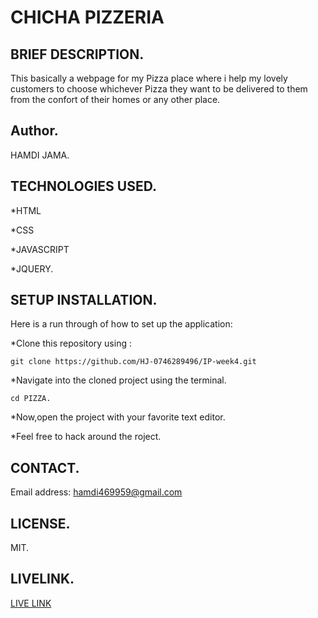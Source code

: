 # CHICHA PIZZERIA

## BRIEF DESCRIPTION.
 This basically a webpage for my Pizza place where i help my lovely customers to choose whichever Pizza they want to be delivered to them from the confort of their homes or any other place.

 ## Author.
 HAMDI JAMA.

 ## TECHNOLOGIES USED.

 *HTML
 
 *CSS

 *JAVASCRIPT

 *JQUERY.

 ## SETUP INSTALLATION.

 Here is a run through of how to set up the application:

 *Clone this repository using :

    git clone https://github.com/HJ-0746289496/IP-week4.git

 *Navigate into the cloned project using the terminal.

    cd PIZZA.

 *Now,open the project with your favorite text editor.

 *Feel free to hack around the roject.

 ## CONTACT.

 Email address: hamdi469959@gmail.com

 ## LICENSE.

 MIT.   

## LIVELINK.
[LIVE LINK](https://hj-0746289496.github.io/IP-week4/)